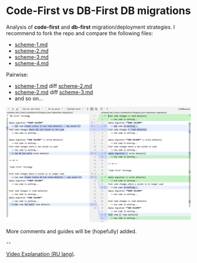 # Code-First vs DB-First DB migrations

Analysis of **code-first** and **db-first** migration/deployment strategies.
I recommend to fork the repo and compare the following files:

- [scheme-1.md](./scheme1.md)
- [scheme-2.md](./scheme2.md)
- [scheme-3.md](./scheme3.md)
- [scheme-4.md](./scheme4.md)

Pairwise: 

- [scheme-1.md](./scheme1.md) diff [scheme-2.md](./scheme2.md)
- [scheme-2.md](./scheme2.md) diff [scheme-3.md](./scheme3.md) 
- and so on...

![diff](./diff.png)

More comments and guides will be (hopefully) added.

--

[Video Explanation (RU lang)](https://youtu.be/YsXJ29PFxPw).
